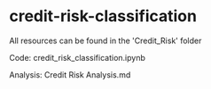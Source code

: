 # credit-risk-classification

All resources can be found in the 'Credit_Risk' folder

Code: credit_risk_classification.ipynb

Analysis: Credit Risk Analysis.md
